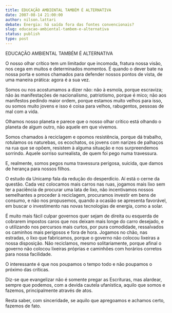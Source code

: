 ```yaml
---
title: EDUCAÇÃO AMBIENTAL TAMBÉM É ALTERNATIVA
date: 2007-08-14 21:00:00
author: nilson.lattari
debate: Energia: há saída fora das fontes convencionais?
slug: educacao-ambiental-tambem-e-alternativa
status: publish 
type: post
---
```


EDUCAÇÃO AMBIENTAL TAMBÉM É ALTERNATIVA  

  

 O nosso olhar crítico tem um limitador que incomoda, fratura nossa visão, nos cega em muitos e determinados momentos. É quando o dever bate na nossa porta e somos chamados para defender nossos pontos de vista, de uma maneira prática: agora é a sua vez.  

 Somos ou nos acostumamos a dizer não: não à esmola, porque escraviza; não às manifestações de nacionalismo, patriotismo, porque é mico; não aos manifestos pedindo maior ordem, porque estamos muito velhos para isso, ou somos muito jovens e isso é coisa para velhos, rabugentos, pessoas de mal com a vida.  

 Olhamos nosso planeta e parece que o nosso olhar crítico está olhando o planeta de algum outro, não aquele em que vivemos.  

 Somos chamados à reciclagem e opomos resistência, porque dá trabalho, rotulamos os naturebas, os ecochatos, os jovens com narizes de palhaços na rua que se opõem, resistem à alguma situação e nos surpreendemos sorrindo. Aquele sorriso surrealista, de quem foi pego numa travessura.  

 E, realmente, somos pegos numa travessura perigosa, suicida, que damos de herança para nossos filhos.  

 O estudo da Unicamp fala da redução do desperdício. Aí está o cerne da questão. Cada vez colocamos mais carros nas ruas, jogamos mais lixo sem ter a paciência de procurar uma lata de lixo, não incentivamos nossos semelhantes a proceder à reciclagem, procuramos investir em bens de consumo, e não nos propusemos, quando a ocasião se apresenta favorável, em buscar o investimento nas novas tecnologias de energia, como a solar.  

 É muito mais fácil culpar governos quer sejam de direita ou esquerda de cobrarem impostos caros que nos deixam mais longe do carro desejado, e o utilizando nos percursos mais curtos, por pura comodidade, ressalvados os caminhos mais perigosos e fora de hora. Jogamos no chão, nas estradas, o lixo que fabricamos, porque o governo não colocou lixeiras a nossa disposição. Não reciclamos, mesmo solitariamente, porque afinal o governo não colocou lixeiras próprias e caminhões com horários corretos para nossa facilidade.  

 O interessante é que nos poupamos o tempo todo e não poupamos o próximo das críticas.   

 Diz-se que evangelizar não é somente pregar as Escrituras, mas alardear, sempre que podemos, com a devida cautela ufanística, aquilo que somos e fazemos, principalmente através de atos.  

 Resta saber, com sinceridade, se aquilo que apregoamos e achamos certo, fazemos de fato.
